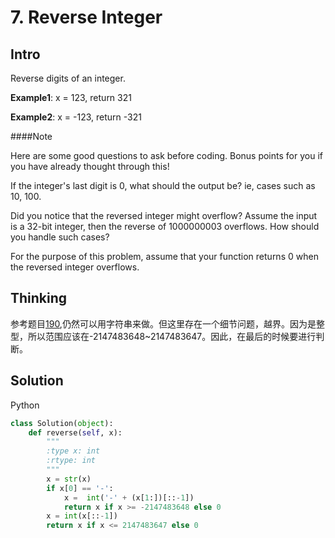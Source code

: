 # 7. Reverse Integer

## Intro

Reverse digits of an integer.

**Example1**: x = 123, return 321

**Example2**: x = -123, return -321

####Note

Here are some good questions to ask before coding. Bonus points for you if you have already thought through this!

If the integer's last digit is 0, what should the output be? ie, cases such as 10, 100.

Did you notice that the reversed integer might overflow? Assume the input is a 32-bit integer, then the reverse of 1000000003 overflows. How should you handle such cases?

For the purpose of this problem, assume that your function returns 0 when the reversed integer overflows.

## Thinking

参考题目[190](190.md),仍然可以用字符串来做。但这里存在一个细节问题，越界。因为是整型，所以范围应该在-2147483648~2147483647。因此，在最后的时候要进行判断。

## Solution

Python
 
```python
class Solution(object):
    def reverse(self, x):
        """
        :type x: int
        :rtype: int
        """
        x = str(x)
        if x[0] == '-':
            x =  int('-' + (x[1:])[::-1])
            return x if x >= -2147483648 else 0
        x = int(x[::-1])
        return x if x <= 2147483647 else 0
```
